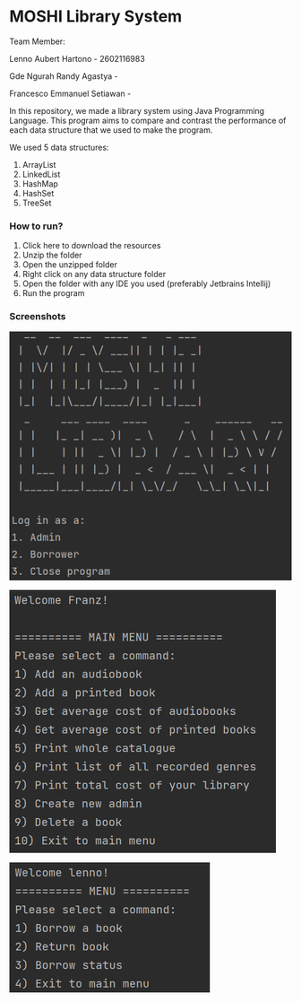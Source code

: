 # MOSHI Library System

Team Member:

Lenno Aubert Hartono - 2602116983

Gde Ngurah Randy Agastya - 

Francesco Emmanuel Setiawan - 



In this repository, we made a library system using Java Programming Language. This program aims to compare and contrast the performance of each data structure that we used to make the program.

We used 5 data structures:

1. ArrayList
2. LinkedList
3. HashMap
4. HashSet
5. TreeSet



### How to run?

1. Click here to download the resources
2. Unzip the folder
3. Open the unzipped folder
4. Right click on any data structure folder
5. Open the folder with any IDE you used (preferably Jetbrains Intellij)
6. Run the program



### Screenshots

![home](img/home.png)



![admin-menu](img/admin-menu.png)



![borrower-menu](img/borrower-menu.png)
